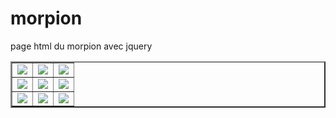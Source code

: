 morpion
=======

page html du morpion avec jquery

<html>
  <head>
		<meta charset="utf-8" />
		<link rel="stylesheet" href="" />
			<title></title>
	</head>
	<body>
<table border="2">
<tr>
<td><img src="case_vide.jpg"></td>
<td><img src="case_vide.jpg"></td>
<td><img src="case_vide.jpg"></td>
</tr>
<tr>
<td><img src="case_vide.jpg"></td>
<td><img src="case_vide.jpg"></td>
<td><img src="case_vide.jpg"></td>
</tr>
<tr>
<td><img src="case_vide.jpg"></td>
<td><img src="case_vide.jpg"></td>
<td><img src="case_vide.jpg"></td>
</tr>
</table>
	</body>
	
</html>
